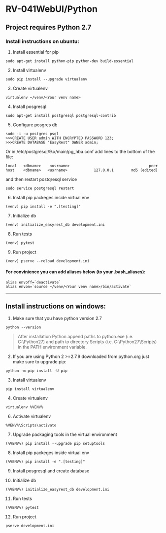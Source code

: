 # RV-041WebUI/Python

## Project requires Python 2.7

### Install instructions on ubuntu:

1. Install essential for pip

`sudo apt-get install python-pip python-dev build-essential`

2. Install virtualenv

`sudo pip install --upgrade virtualenv`

3. Create virtualenv

`virtualenv ~/venv/<Your venv name>`

4. Install posgresql

`sudo apt-get install postgresql postgresql-contrib`

5. Configure posgres db

```
sudo -i -u postgres psql
>>>CREATE USER admin WITH ENCRYPTED PASSWORD 123;
>>>CREATE DATABASE "EasyRest" OWNER admin;
```

Or
in /etc/postgresql/9.x/main/pg_hba.conf add lines to the bottom of the file:

```
local   <dbname>    <usrname>                                    peer
host    <dbname>   <usrname>            127.0.0.1        md5 (edited)
```

and then restart postqresql service

`sudo service postgresql restart`

6. Install pip packeges inside virtual env

`(venv) pip install -e ".[testing]"`

7. Initialize db

`(venv) initialize_easyrest_db development.ini`

8. Run tests

`(venv) pytest`

9. Run project

`(venv) pserve --reload development.ini`

#### For convinience you can add aliases below (to your .bash_aliases):

```
alias envoff=`deactivate`
alias envon=`source ~/venv/<Your venv name>/bin/activate`
```

---

## Install instructions on windows:

1. Make sure that you have python version 2.7

`python --version`

> After installation Python append paths to python.exe (i.e. C:\Python27) and path to directory Scripts (i.e. C:\Python27\Scripts) in the PATH environment variable.

2. If you are using Python 2 >=2.7.9 downloaded from python.org just make sure to upgrade pip:

`python -m pip install -U pip`

3. Install virtualenv

`pip install virtualenv`

4. Create virtualenv

`virtualenv %VENV%`

6. Activate virtualenv

`%VENV%\Scripts\activate`

7. Upgrade packaging tools in the virtual environment

`(%VENV%) pip install --upgrade pip setuptools`

8. Install pip packeges inside virtual env

`(%VENV%) pip install -e ".[testing]"`

9. Install posgresql and create database

10. Initialize db

`(%VENV%) initialize_easyrest_db development.ini`

11. Run tests

`(%VENV%) pytest`

12. Run project

`pserve development.ini`
